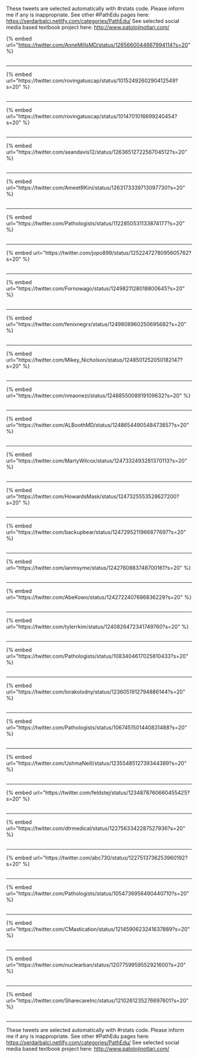 

These tweets are selected automatically with #rstats code. Please inform me if any is inappropriate.
See other #PathEdu pages here: https://serdarbalci.netlify.com/categories/PathEdu/ 
See selected social media based textbook project here: http://www.patolojinotlari.com/

{% embed url="https://twitter.com/AnneMillsMD/status/1265660044667994114?s=20" %}<br>
<br>
<hr>
{% embed url="https://twitter.com/rovingatuscap/status/1015249260290412549?s=20" %}<br>
<br>
<hr>
{% embed url="https://twitter.com/rovingatuscap/status/1014701016699240454?s=20" %}<br>
<br>
<hr>
{% embed url="https://twitter.com/seandavis12/status/1263651272256704512?s=20" %}<br>
<br>
<hr>
{% embed url="https://twitter.com/AmeetRKini/status/1263173339713097730?s=20" %}<br>
<br>
<hr>
{% embed url="https://twitter.com/Pathologists/status/1122850531133874177?s=20" %}<br>
<br>
<hr>
{% embed url="https://twitter.com/jopo899/status/1252247278095605762?s=20" %}<br>
<br>
<hr>
{% embed url="https://twitter.com/Fornowago/status/1249821128018800645?s=20" %}<br>
<br>
<hr>
{% embed url="https://twitter.com/fenixnegrx/status/1249808960250695682?s=20" %}<br>
<br>
<hr>
{% embed url="https://twitter.com/Mikey_Nicholson/status/1248501252050182147?s=20" %}<br>
<br>
<hr>
{% embed url="https://twitter.com/nmaonezi/status/1248855008919109632?s=20" %}<br>
<br>
<hr>
{% embed url="https://twitter.com/ALBoothMD/status/1248654490548473857?s=20" %}<br>
<br>
<hr>
{% embed url="https://twitter.com/MartyWilcox/status/1247332493281370113?s=20" %}<br>
<br>
<hr>
{% embed url="https://twitter.com/HowardsMask/status/1247325553528627200?s=20" %}<br>
<br>
<hr>
{% embed url="https://twitter.com/backupbear/status/1247295211966877697?s=20" %}<br>
<br>
<hr>
{% embed url="https://twitter.com/ianmsyme/status/1242760883748700161?s=20" %}<br>
<br>
<hr>
{% embed url="https://twitter.com/AbeKowo/status/1242722407686836229?s=20" %}<br>
<br>
<hr>
{% embed url="https://twitter.com/tylerrkim/status/1240826472341749760?s=20" %}<br>
<br>
<hr>
{% embed url="https://twitter.com/Pathologists/status/1083404617025810433?s=20" %}<br>
<br>
<hr>
{% embed url="https://twitter.com/lorakolodny/status/1236051912794886144?s=20" %}<br>
<br>
<hr>
{% embed url="https://twitter.com/Pathologists/status/1067451501440831488?s=20" %}<br>
<br>
<hr>
{% embed url="https://twitter.com/UshmaNeill/status/1235548512739344389?s=20" %}<br>
<br>
<hr>
{% embed url="https://twitter.com/feldstej/status/1234878760660455425?s=20" %}<br>
<br>
<hr>
{% embed url="https://twitter.com/dtrmedical/status/1227563342287527936?s=20" %}<br>
<br>
<hr>
{% embed url="https://twitter.com/abc730/status/1227513736253960192?s=20" %}<br>
<br>
<hr>
{% embed url="https://twitter.com/Pathologists/status/1054736956490440710?s=20" %}<br>
<br>
<hr>
{% embed url="https://twitter.com/CMastication/status/1214590623241637889?s=20" %}<br>
<br>
<hr>
{% embed url="https://twitter.com/nuclearban/status/1207759959552921600?s=20" %}<br>
<br>
<hr>
{% embed url="https://twitter.com/SharecareInc/status/1210261235276697601?s=20" %}<br>
<br>
<hr>


These tweets are selected automatically with #rstats code. Please inform me if any is inappropriate.
See other #PathEdu pages here: https://serdarbalci.netlify.com/categories/PathEdu/ 
See selected social media based textbook project here: http://www.patolojinotlari.com/
